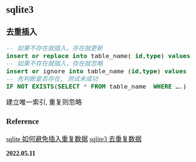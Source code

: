 <font size=4 face='楷体'>

## sqlite3

### 去重插入

```sql
-- 如果不存在就插入，存在就更新
insert or replace into table_name( id,type) values (1,0);
-- 如果不存在就插入，存在就忽略
insert or ignore into table_name (id,type) values (2,0);
-- 先判断是否存在, 测试未成功
IF NOT EXISTS(SELECT * FROM table_name  WHERE ….) THEN INSERT INTO ... ELSE UPDATE SET ...
```

建立唯一索引, 重复则忽略

### Reference

[sqlite 如何避免插入重复数据](http://www.chenxm.cc/article/1109.html.html)
[sqlite3 去重复数据](https://zhuanlan.zhihu.com/p/339791429)

**2022.05.11**
